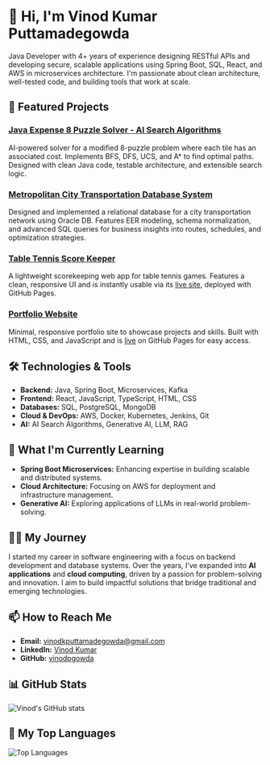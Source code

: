 # 👋 Hi, I'm Vinod Kumar Puttamadegowda

Java Developer with 4+ years of experience designing RESTful APIs and developing secure, scalable applications using Spring Boot, SQL, React, and AWS in microservices architecture. I'm passionate about clean architecture, well-tested code, and building tools that work at scale.

## 🚀 Featured Projects

### [Java Expense 8 Puzzle Solver - AI Search Algorithms](https://github.com/vinodpgowda/Java-8-puzzle-solver-AI)
AI-powered solver for a modified 8-puzzle problem where each tile has an associated cost. Implements BFS, DFS, UCS, and A* to find optimal paths. Designed with clean Java code, testable architecture, and extensible search logic.

### [Metropolitan City Transportation Database System](https://github.com/harshitha-ravi/database_systems)
Designed and implemented a relational database for a city transportation network using Oracle DB. Features EER modeling, schema normalization, and advanced SQL queries for business insights into routes, schedules, and optimization strategies.

### [Table Tennis Score Keeper](https://github.com/vinodpgowda/score-keeper)
A lightweight scorekeeping web app for table tennis games. Features a clean, responsive UI and is instantly usable via its [live site](https://vinodpgowda.github.io/score-keeper/), deployed with GitHub Pages.

### [Portfolio Website](https://github.com/vinodpgowda/portfolio)
Minimal, responsive portfolio site to showcase projects and skills. Built with HTML, CSS, and JavaScript and is [live](https://vinodpgowda.github.io/portfolio/) on GitHub Pages for easy access.


## 🛠️ Technologies & Tools
- **Backend:** Java, Spring Boot, Microservices, Kafka
- **Frontend:** React, JavaScript, TypeScript, HTML, CSS
- **Databases:** SQL, PostgreSQL, MongoDB
- **Cloud & DevOps:** AWS, Docker, Kubernetes, Jenkins, Git
- **AI:** AI Search Algorithms, Generative AI, LLM, RAG


## 🌱 What I'm Currently Learning
- **Spring Boot Microservices:** Enhancing expertise in building scalable and distributed systems.
- **Cloud Architecture:** Focusing on AWS for deployment and infrastructure management.
- **Generative AI:** Exploring applications of LLMs in real-world problem-solving.

## 👨‍💻 My Journey
I started my career in software engineering with a focus on backend development and database systems. Over the years, I’ve expanded into **AI applications** and **cloud computing**, driven by a passion for problem-solving and innovation. I aim to build impactful solutions that bridge traditional and emerging technologies.

## 📫 How to Reach Me
- **Email:** vinodkputtamadegowda@gmail.com
- **LinkedIn:** [Vinod Kumar](https://www.linkedin.com/in/vinodpgowda)
- **GitHub:** [vinodpgowda](https://github.com/vinodpgowda)

## 📊 GitHub Stats
![Vinod's GitHub stats](https://github-readme-stats.vercel.app/api?username=vinodpgowda&show_icons=true&theme=radical)

## 🌟 My Top Languages
![Top Languages](https://github-readme-stats.vercel.app/api/top-langs/?username=vinodpgowda&layout=compact)
